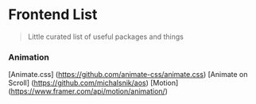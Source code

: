 # Frontend List
> Little curated list of useful packages and things

### Animation
[Animate.css] (https://github.com/animate-css/animate.css)
[Animate on Scroll] (https://github.com/michalsnik/aos)
[Motion] (https://www.framer.com/api/motion/animation/)
